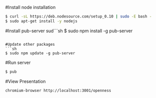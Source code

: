 #Install node installation
```sh
$ curl -sL https://deb.nodesource.com/setup_0.10 | sudo -E bash -
$ sudo apt-get install -y nodejs
```

#Install pub-server
sud```sh
$ sudo npm install -g pub-server  
```

#Update other packages
```sh
$ sudo npm update -g pub-server
```

#Run server
```sh
$ pub
```

#View Presentation
```sh
chromium-browser http://localhost:3001/openness
```


